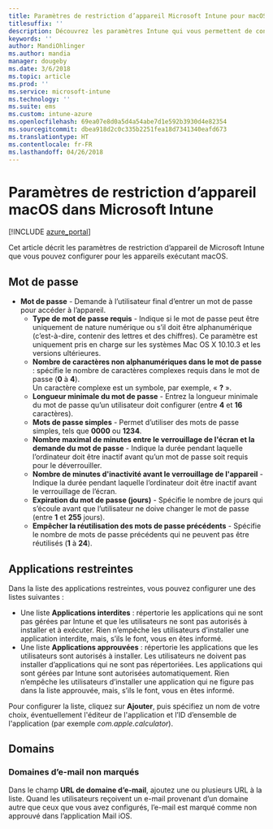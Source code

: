 ```yaml
---
title: Paramètres de restriction d’appareil Microsoft Intune pour macOS
titlesuffix: ''
description: Découvrez les paramètres Intune qui vous permettent de contrôler les paramètres et les fonctionnalités des appareils exécutant macOS.
keywords: ''
author: MandiOhlinger
ms.author: mandia
manager: dougeby
ms.date: 3/6/2018
ms.topic: article
ms.prod: ''
ms.service: microsoft-intune
ms.technology: ''
ms.suite: ems
ms.custom: intune-azure
ms.openlocfilehash: 69ea07e8d0a5d4a54abe7d1e592b3930d4e82354
ms.sourcegitcommit: dbea918d2c0c335b2251fea18d7341340eafd673
ms.translationtype: HT
ms.contentlocale: fr-FR
ms.lasthandoff: 04/26/2018
---
```

# <a name="microsoft-intune-macos-device-restriction-settings"></a>Paramètres de restriction d’appareil macOS dans Microsoft Intune

[!INCLUDE [azure_portal](./includes/azure_portal.md)]

Cet article décrit les paramètres de restriction d’appareil de Microsoft Intune que vous pouvez configurer pour les appareils exécutant macOS.

## <a name="password"></a>Mot de passe
-   **Mot de passe** - Demande à l’utilisateur final d’entrer un mot de passe pour accéder à l’appareil.
    -   **Type de mot de passe requis** - Indique si le mot de passe peut être uniquement de nature numérique ou s’il doit être alphanumérique (c’est-à-dire, contenir des lettres et des chiffres). Ce paramètre est uniquement pris en charge sur les systèmes Mac OS X 10.10.3 et les versions ultérieures.
    -   **Nombre de caractères non alphanumériques dans le mot de passe** : spécifie le nombre de caractères complexes requis dans le mot de passe (**0** à **4**).<br>Un caractère complexe est un symbole, par exemple, « **?** ».
    -   **Longueur minimale du mot de passe** - Entrez la longueur minimale du mot de passe qu’un utilisateur doit configurer (entre **4** et **16** caractères).
    -   **Mots de passe simples** - Permet d’utiliser des mots de passe simples, tels que **0000** ou **1234**.
    -   **Nombre maximal de minutes entre le verrouillage de l'écran et la demande du mot de passe** - Indique la durée pendant laquelle l’ordinateur doit être inactif avant qu’un mot de passe soit requis pour le déverrouiller.
    -   **Nombre de minutes d'inactivité avant le verrouillage de l'appareil** - Indique la durée pendant laquelle l’ordinateur doit être inactif avant le verrouillage de l’écran.
    -   **Expiration du mot de passe (jours)** - Spécifie le nombre de jours qui s’écoule avant que l’utilisateur ne doive changer le mot de passe (entre **1** et **255** jours).
    -   **Empêcher la réutilisation des mots de passe précédents** - Spécifie le nombre de mots de passe précédents qui ne peuvent pas être réutilisés (**1** à **24**).

## <a name="restricted-apps"></a>Applications restreintes

Dans la liste des applications restreintes, vous pouvez configurer une des listes suivantes :

- Une liste **Applications interdites** : répertorie les applications qui ne sont pas gérées par Intune et que les utilisateurs ne sont pas autorisés à installer et à exécuter. Rien n’empêche les utilisateurs d’installer une application interdite, mais, s’ils le font, vous en êtes informé.
- Une liste **Applications approuvées** : répertorie les applications que les utilisateurs sont autorisés à installer. Les utilisateurs ne doivent pas installer d’applications qui ne sont pas répertoriées. Les applications qui sont gérées par Intune sont autorisées automatiquement. Rien n’empêche les utilisateurs d’installer une application qui ne figure pas dans la liste approuvée, mais, s’ils le font, vous en êtes informé.

Pour configurer la liste, cliquez sur **Ajouter**, puis spécifiez un nom de votre choix, éventuellement l'éditeur de l'application et l’ID d’ensemble de l'application (par exemple *com.apple.calculator*).

## <a name="domains"></a>Domains

### <a name="unmarked-email-domains"></a>Domaines d’e-mail non marqués

Dans le champ **URL de domaine d’e-mail**, ajoutez une ou plusieurs URL à la liste. Quand les utilisateurs reçoivent un e-mail provenant d’un domaine autre que ceux que vous avez configurés, l’e-mail est marqué comme non approuvé dans l’application Mail iOS.


